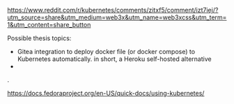 
https://www.reddit.com/r/kubernetes/comments/zitxf5/comment/izt7iej/?utm_source=share&utm_medium=web3x&utm_name=web3xcss&utm_term=1&utm_content=share_button

Possible thesis topics:

- Gitea integration to deploy docker file (or docker compose) to Kubernetes automatically. in short, a Heroku self-hosted alternative 
- 
.

https://docs.fedoraproject.org/en-US/quick-docs/using-kubernetes/

